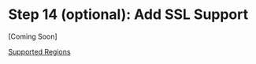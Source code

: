 # Step 14 (optional): Add SSL Support

[Coming Soon]

[Supported Regions](https://docs.aws.amazon.com/acm/latest/userguide/acm-regions.html)